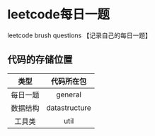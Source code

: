 # leetcode每日一题
leetcode brush questions
【记录自己的每日一题】

## 代码的存储位置
|类型|代码所在包|
| :----: |:----:|
|每日一题|general|
|数据结构|datastructure|
|工具类|util|